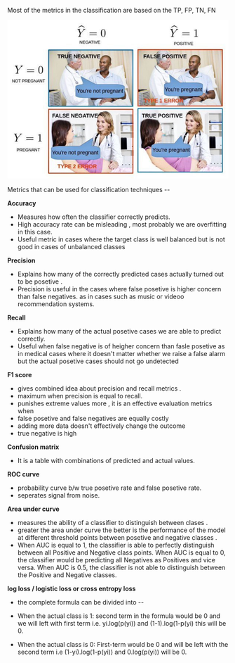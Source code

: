 Most of the metrics in the classification are based on the TP, FP, TN, FN

![alt text](https://github.com/nishchalnishant/Deep_learning_methods/blob/main/img/classification.jpeg?raw=true)

Metrics that can be used for classification techniques --

**Accuracy**

- Measures how often the classifier correctly predicts.
- High accuracy rate can be misleading , most probably we are overfitting in this case.
- Useful metric in cases where the target class is well balanced but is not good in cases of unbalanced classes

**Precision**

- Explains how many of the correctly predicted cases actually turned out to be posetive .
- Precision is useful in the cases where false posetive is higher concern than false negatives. as in cases such as music or videoo recommendation systems.

**Recall**

- Explains how many of the actual posetive cases we are able to predict correctly.
- Useful when false negative is of heigher concern than fasle posetive as in medical cases where it doesn't matter whether we raise a false alarm but the actual posetive cases should not go undetected

**F1 score**

- gives combined idea about precision and recall metrics .
- maximum when precision is equal to recall.
- punishes extreme values more , it is an effective evaluation metrics when
- false posetive and false negatives are equally costly
- adding more data doesn't effectively change the outcome
- true negative is high

**Confusion matrix**

- It is a table with combinations of predicted and actual values.

**ROC curve**

- probability curve b/w true posetive rate and false posetive rate.
- seperates signal from noise.

**Area under curve**

- measures the ability of a classifier to distinguish between clases .
- greater the area under curve the better is the performance of the model at different threshold points between posetive and negative classes .
- When AUC is equal to 1, the classifier is able to perfectly distinguish between all Positive and Negative class points. When AUC is equal to 0, the classifier would be predicting all Negatives as Positives and vice versa. When AUC is 0.5, the classifier is not able to distinguish between the Positive and Negative classes.

**log loss / logistic loss or cross entropy loss**

- the complete formula can be divided into --
- When the actual class is 1: second term in the formula would be 0 and we will left with first term i.e. yi.log(p(yi)) and (1-1).log(1-p(yi) this will be 0.

- When the actual class is 0: First-term would be 0 and will be left with the second term i.e (1-yi).log(1-p(yi)) and 0.log(p(yi)) will be 0.
